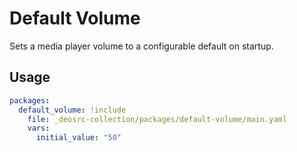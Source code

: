 # Default Volume

Sets a media player volume to a configurable default on startup.

## Usage

```yaml
packages:
  default_volume: !include
    file: _deosrc-collection/packages/default-volume/main.yaml
    vars:
      initial_value: "50"
```
